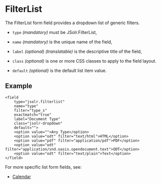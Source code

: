 # FilterList

The FilterList form field provides a dropdown list of generic filters.

* `type` _\(mandatory\)_ must be JSolr.FilterList,

* `name` _\(mandatory\)_ is the unique name of the field,

* `label` _\(optional\)_ _\(translatable\)_ is the descriptive title of the field,

* `class` _\(optional\)_ is one or more CSS classes to apply to the field layout.

* `default` _\(optional\)_ is the default list item value.

## Example

```
<field  
    type="jsolr.filterlist"  
    name="type"  
    filter="type_s"  
    exactmatch="true"  
    label="Document Type"  
    class="jsolr-dropdown"  
    default="">  
    <option value="">Any Type</option>  
    <option value="odt" filter="text/html">HTML</option>  
    <option value="pdf" filter="application/pdf">PDF</option>  
    <option value="odt" filter="application/vnd.oasis.opendocument.text">ODT</option>  
    <option value="odt" filter="text/plain">Text</option>  
</field>
```

For more specific list form fields, see:

* [Calendar](/calendartool.md)



